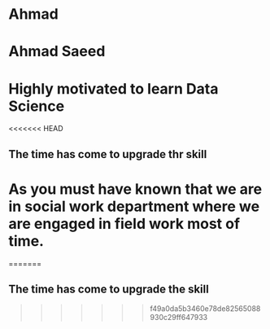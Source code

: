 # Ahmad
# Ahmad Saeed
# Highly motivated to learn Data Science
<<<<<<< HEAD
## The time has come to upgrade thr skill
# As you must have known that we are in social work department where we are engaged in field work most of time.
=======
## The time has come to upgrade the skill
>>>>>>> f49a0da5b3460e78de82565088930c29ff647933
